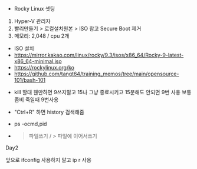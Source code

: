 - Rocky Linux 셋팅 
1. Hyper-V 관리자
2. 빨리만들기 > 로컬설치원본 > ISO 참고 Secure Boot 제거 
3. 메모리: 2,048 / cpu 2개
* ISO 설치
* https://mirror.kakao.com/linux/rocky/9.3/isos/x86_64/Rocky-9-latest-x86_64-minimal.iso
* https://rockylinux.org/ko
* https://github.com/tangt64/training_memos/tree/main/opensource-101/bash-101

- kill 할대 웬만하면 9쓰지말고 15나 그냥 종료시키고 15분해도 안되면 9번 사용
보통 좀비 죽일때 9번사용

- "Ctrl+R" 하면 history 검색해줌 

- ps -ocmd,pid

- > 파일쓰기 / > 파일에 이어서쓰기

Day2

앞으로 ifconfig 사용하지 말고  ip r 사용
